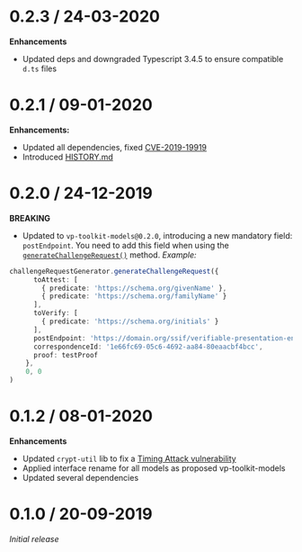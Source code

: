 # 0.2.3 / 24-03-2020

**Enhancements**
- Updated deps and downgraded Typescript 3.4.5 to ensure compatible `d.ts` files

# 0.2.1 / 09-01-2020

**Enhancements:**
- Updated all dependencies, fixed [CVE-2019-19919](https://github.com/advisories/GHSA-w457-6q6x-cgp9)
- Introduced [HISTORY.md](HISTORY.md)

# 0.2.0 / 24-12-2019

**BREAKING**

- Updated to `vp-toolkit-models@0.2.0`, introducing a new mandatory field: `postEndpoint`. You need to add this field when using the [`generateChallengeRequest()`](https://github.com/rabobank-blockchain/vp-toolkit/blob/fa8b5ee8351ce3b45302a8fd7a0297b39c511035/src/service/generators/challenge-request-generator.ts#L40) method.
*Example:*
```ts
challengeRequestGenerator.generateChallengeRequest({
      toAttest: [
        { predicate: 'https://schema.org/givenName' },
        { predicate: 'https://schema.org/familyName' }
      ],
      toVerify: [
        { predicate: 'https://schema.org/initials' }
      ],
      postEndpoint: 'https://domain.org/ssif/verifiable-presentation-endpoint', // <--- New field
      correspondenceId: '1e66fc69-05c6-4692-aa84-80eaacbf4bcc',
      proof: testProof
    },
    0, 0
)
```

# 0.1.2 / 08-01-2020

**Enhancements**
- Updated `crypt-util` lib to fix a [Timing Attack vulnerability](https://app.snyk.io/vuln/SNYK-JS-ELLIPTIC-511941)
- Applied interface rename for all models as proposed vp-toolkit-models
- Updated several dependencies

# 0.1.0 / 20-09-2019

*Initial release*
